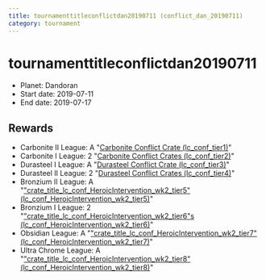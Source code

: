 ```yaml
---
title: tournamenttitleconflictdan20190711 (conflict_dan_20190711)
category: tournament
---
```

# tournamenttitleconflictdan20190711

  * Planet: Dandoran
  * Start date: 2019-07-11
  * End date: 2019-07-17

## Rewards

  * Carbonite II League: A "[Carbonite Conflict Crate (lc_conf_tier1)](lc_conf_tier1.html)"
  * Carbonite I League: 2 "[Carbonite Conflict Crates (lc_conf_tier2)](lc_conf_tier2.html)"
  * Durasteel I League: A "[Durasteel Conflict Crate (lc_conf_tier3)](lc_conf_tier3.html)"
  * Durasteel II League: 2 "[Durasteel Conflict Crates (lc_conf_tier4)](lc_conf_tier4.html)"
  * Bronzium II League: A "["crate_title_lc_conf_HeroicIntervention_wk2_tier5" (lc_conf_HeroicIntervention_wk2_tier5)](lc_conf_HeroicIntervention_wk2_tier5.html)"
  * Bronzium I League: 2 "["crate_title_lc_conf_HeroicIntervention_wk2_tier6"s (lc_conf_HeroicIntervention_wk2_tier6)](lc_conf_HeroicIntervention_wk2_tier6.html)"
  * Obsidian League: A "["crate_title_lc_conf_HeroicIntervention_wk2_tier7" (lc_conf_HeroicIntervention_wk2_tier7)](lc_conf_HeroicIntervention_wk2_tier7.html)"
  * Ultra Chrome League: A "["crate_title_lc_conf_HeroicIntervention_wk2_tier8" (lc_conf_HeroicIntervention_wk2_tier8)](lc_conf_HeroicIntervention_wk2_tier8.html)"
